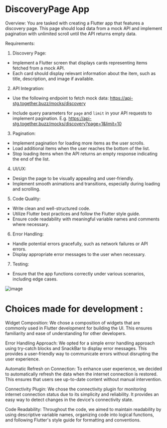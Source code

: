 # DiscoveryPage App

Overview:
You are tasked with creating a Flutter app that features a discovery page. This page should load
data from a mock API and implement pagination with unlimited scroll until the API returns empty
data.

Requirements:
1. Discovery Page:
- Implement a Flutter screen that displays cards representing items fetched from a mock
API.
- Each card should display relevant information about the item, such as title, description,
and image if available.
2. API Integration:
- Use the following endpoint to fetch mock data:
https://api-stg.together.buzz/mocks/discovery

- Include query parameters for `page` and `limit` in your API requests to implement
pagination.
E.g.
https://api-stg.together.buzz/mocks/discovery?page=1&limit=10

3. Pagination:
- Implement pagination for loading more items as the user scrolls.
- Load additional items when the user reaches the bottom of the list.
- Stop loading items when the API returns an empty response indicating the end of the
list.
4. UI/UX:
- Design the page to be visually appealing and user-friendly.
- Implement smooth animations and transitions, especially during loading and scrolling.
5. Code Quality:
- Write clean and well-structured code.
- Utilize Flutter best practices and follow the Flutter style guide.
- Ensure code readability with meaningful variable names and comments where
necessary.
6. Error Handling:
- Handle potential errors gracefully, such as network failures or API errors.
- Display appropriate error messages to the user when necessary.
7. Testing:
- Ensure that the app functions correctly under various scenarios, including edge cases.

![image](https://github.com/arju7jha/DiscoveryPage-App/assets/88245601/16f47bd6-001c-4877-9d94-7e3c383a8740)

# Choices made for development :

Widget Composition:
We chose a composition of widgets that are commonly used in Flutter development for building the UI. This ensures familiarity and ease of understanding for other developers.

Error Handling Approach:
We opted for a simple error handling approach using try-catch blocks and SnackBar to display error messages. This provides a user-friendly way to communicate errors without disrupting the user experience.

Automatic Refresh on Connection:
To enhance user experience, we decided to automatically refresh the data when the internet connection is restored. This ensures that users see up-to-date content without manual intervention.

Connectivity Plugin: 
We chose the connectivity plugin for monitoring internet connection status due to its simplicity and reliability. It provides an easy way to detect changes in the device's connectivity state.

Code Readability: 
Throughout the code, we aimed to maintain readability by using descriptive variable names, organizing code into logical functions, and following Flutter's style guide for formatting and conventions.
